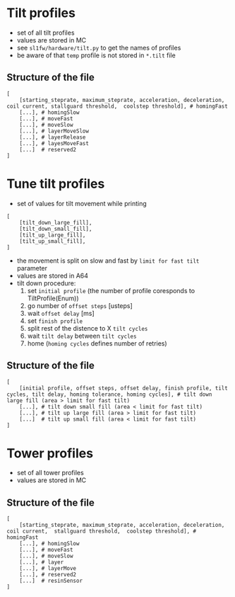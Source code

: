 # Tilt profiles

- set of all tilt profiles
- values are stored in MC
- see `sl1fw/hardware/tilt.py` to get the names of profiles
- be aware of that `temp` profile is not stored in `*.tilt` file

## Structure of the file

```
[
    [starting_steprate, maximum_steprate, acceleration, deceleration, coil current, stallguard threshold,  coolstep threshold], # homingFast
    [...], # homingSlow
    [...], # moveFast
    [...], # moveSlow
    [...], # layerMoveSlow
    [...], # layerRelease
    [...], # layesMoveFast
    [...]  # reserved2
]
```

# Tune tilt profiles

- set of values for tilt movement while printing
```
[
    [tilt_down_large_fill],
    [tilt_down_small_fill],
    [tilt_up_large_fill],
    [tilt_up_small_fill],
]
```
- the movement is split on slow and fast by `limit for fast tilt` parameter
- values are stored in A64
-  tilt down procedure:
    1. set `initial profile` (the number of profile coresponds to TiltProfile(Enum))
    2. go number of `offset steps` [usteps]
    3. wait `offset delay` [ms]
    4. set `finish profile`
    5. split rest of the distence to X `tilt cycles`
    6. wait `tilt delay` between `tilt cycles`
    7. home (`homing cycles` defines number of retries)

## Structure of the file

```
[
    [initial profile, offset steps, offset delay, finish profile, tilt cycles, tilt delay, homing tolerance, homing cycles], # tilt down large fill (area > limit for fast tilt)
    [...], # tilt down small fill (area < limit for fast tilt)
    [...], # tilt up large fill (area > limit for fast tilt)
    [...]  # tilt up small fill (area < limit for fast tilt)
]
```

# Tower profiles

- set of all tower profiles
- values are stored in MC

## Structure of the file

```
[
    [starting_steprate, maximum_steprate, acceleration, deceleration, coil current,  stallguard threshold,  coolstep threshold], # homingFast
    [...], # homingSlow
    [...], # moveFast
    [...], # moveSlow
    [...], # layer
    [...], # layerMove
    [...], # reserved2
    [...]  # resinSensor
]
```
